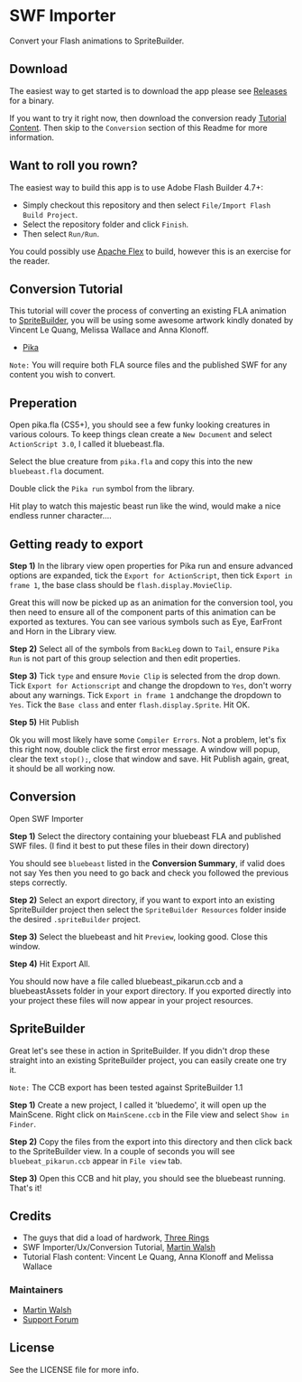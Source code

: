 SWF Importer 
===================

Convert your Flash animations to SpriteBuilder.

## Download

The easiest way to get started is to download the app please see [Releases](https://github.com/cocojoe/Flash2CCB/releases) for a binary.

If you want to try it right now, then download the conversion ready [Tutorial Content](https://github.com/cocojoe/SWF-Importer/tree/master/Tutorial%20Content). Then skip to the `Conversion` section of this Readme for more information.

## Want to roll you rown?
The easiest way to build this app is to use Adobe Flash Builder 4.7+:  
 - Simply checkout this repository and then select `File/Import Flash Build Project`.  
 - Select the repository folder and click `Finish`.
 - Then select `Run/Run`.

You could possibly use [Apache Flex](http://flex.apache.org/) to build, however this is an exercise for the reader.

## Conversion Tutorial

This tutorial will cover the process of converting an existing FLA animation to [SpriteBuilder](http://www.spritebuilder.com/), you will be using some awesome artwork kindly donated by Vincent Le Quang, Melissa Wallace and Anna Klonoff. 

 - [Pika](https://github.com/jacklehamster/herosmasks/raw/master/Vincent/Flash/pika.fla)

`Note:` You will require both FLA source files and the published SWF for any content you wish to convert.

## Preperation

Open pika.fla (CS5+), you should see a few funky looking creatures in various colours.  To keep things clean create a `New Document` and select `ActionScript 3.0`, I called it bluebeast.fla.

Select the blue creature from `pika.fla` and copy this into the new `bluebeast.fla` document. 

Double click the `Pika run` symbol from the library.

Hit play to watch this majestic beast run like the wind, would make a nice endless runner character....

## Getting ready to export

**Step 1)** In the library view open properties for Pika run and ensure advanced options are expanded, tick the `Export for ActionScript`, then tick `Export in frame 1`, the base class should be `flash.display.MovieClip`.

Great this will now be picked up as an animation for the conversion tool, you then need to ensure all of the component parts of this animation can be exported as textures.  You can see various symbols such as Eye, EarFront and Horn in the Library view.

**Step 2)** Select all of the symbols from `BackLeg` down to `Tail`, ensure `Pika Run` is not part of this group selection and then edit properties.

**Step 3)** Tick `type` and ensure `Movie Clip` is selected from the drop down.  Tick `Export for Actionscript` and change the dropdown to `Yes`, don't worry about any warnings. Tick `Export in frame 1` andchange the dropdown to `Yes`.  Tick the `Base class` and enter `flash.display.Sprite`. Hit OK.

**Step 5)** Hit Publish

Ok you will most likely have some `Compiler Errors`. Not a problem, let's fix this right now, double click the first error message. A window will popup, clear the text `stop();`, close that window and save. Hit Publish again, great, it should be all working now.

## Conversion

Open SWF Importer

**Step 1)** Select the directory containing your bluebeast FLA and published SWF files. (I find it best to put these files in their down directory)

You should see `bluebeast` listed in the **Conversion Summary**, if valid does not say Yes then you need to go back and check you followed the previous steps correctly.

**Step 2)** Select an export directory, if you want to export into an existing SpriteBuilder project then select the `SpriteBuilder Resources` folder inside the desired `.spriteBuilder` project.

**Step 3)** Select the bluebeast and hit `Preview`, looking good. Close this window.

**Step 4)** Hit Export All.

You should now have a file called bluebeast_pikarun.ccb and a bluebeastAssets folder in your export directory. If you exported directly into your project these files will now appear in your project resources.

## SpriteBuilder

Great let's see these in action in SpriteBuilder. If you didn't drop these straight into an existing SpriteBuilder project, you can easily create one try it.

`Note:` The CCB export has been tested against SpriteBuilder 1.1

**Step 1)** Create a new project, I called it 'bluedemo', it will open up the MainScene.  Right click on `MainScene.ccb` in the File view and select `Show in Finder`.

**Step 2)** Copy the files from the export into this directory and then click back to the SpriteBuilder view. In a couple of seconds you will see `bluebeat_pikarun.ccb` appear in `File view` tab.

**Step 3)** Open this CCB and hit play, you should see the bluebeast running. That's it! 

## Credits

- The guys that did a load of hardwork, [Three Rings](https://github.com/threerings)
- SWF Importer/Ux/Conversion Tutorial, [Martin Walsh](http://github.com/cocojoe)
- Tutorial Flash content: Vincent Le Quang, Anna Klonoff and Melissa Wallace

### Maintainers

- [Martin Walsh](http://github.com/cocojoe)
- [Support Forum](http://forum.spritebuilder.com/)

## License

See the LICENSE file for more info.

